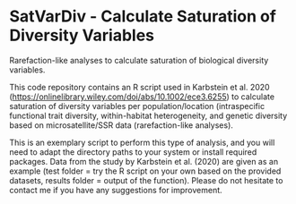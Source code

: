 # SatVarDiv - Calculate Saturation of Diversity Variables
Rarefaction-like analyses to calculate saturation of biological diversity variables.

This code repository contains an R script used in Karbstein et al. 2020 (https://onlinelibrary.wiley.com/doi/abs/10.1002/ece3.6255) to calculate saturation of diversity variables per population/location (intraspecific functional trait diversity, within-habitat heterogeneity, and genetic diversity based on microsatellite/SSR data (rarefaction-like analyses).  

This is an exemplary script to perform this type of analysis, and you will need to adapt the directory paths to your system or install required packages. Data from the study by Karbstein et al. (2020) are given as an example (test folder = try the R script on your own based on the provided datasets, results folder = output of the function). Please do not hesitate to contact me if you have any suggestions for improvement.
